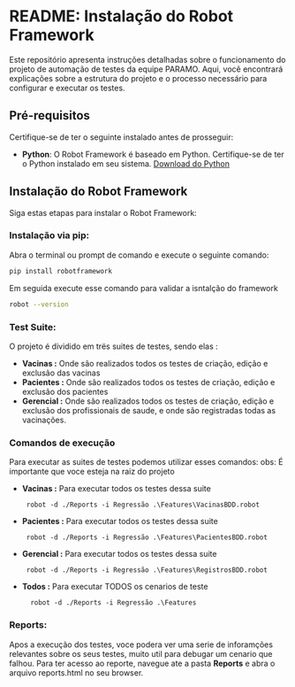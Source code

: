 # README: Instalação do Robot Framework

Este repositório apresenta instruções detalhadas sobre o funcionamento do projeto de automação de testes da equipe PARAMO. Aqui, você encontrará explicações sobre a estrutura do projeto e o processo necessário para configurar e executar os testes.

## Pré-requisitos

Certifique-se de ter o seguinte instalado antes de prosseguir:

- **Python**: O Robot Framework é baseado em Python. Certifique-se de ter o Python instalado em seu sistema. [Download do Python](https://www.python.org/downloads/)

## Instalação do Robot Framework

Siga estas etapas para instalar o Robot Framework:

### Instalação via pip:

Abra o terminal ou prompt de comando e execute o seguinte comando:

```bash
pip install robotframework
```
Em seguida execute esse comando para validar a isntalção do framework 

```bash
robot --version
```

### Test Suite:
O projeto é dividido em trës suites de testes, sendo elas :

 - **Vacinas :** Onde são realizados todos os testes de criação, edição e exclusão das vacinas
 - **Pacientes :** Onde são realizados todos os testes de criação, edição e exclusão dos pacientes
 - **Gerencial :** Onde são realizados todos os testes de criação, edição e exclusão dos profissionais de saude, e onde são registradas todas as vacinações.

### Comandos de execução 
Para executar as suites de testes podemos utilizar esses comandos:
obs: É importante que voce esteja na raiz do projeto 

 - **Vacinas :** Para executar todos os testes dessa suite
   ```bahs
    robot -d ./Reports -i Regressão .\Features\VacinasBDD.robot
   ```
 - **Pacientes :** Para executar todos os testes dessa suite
   ```bahs
    robot -d ./Reports -i Regressão .\Features\PacientesBDD.robot
   ```
 - **Gerencial :** Para executar todos os testes dessa suite
   ```bahs
    robot -d ./Reports -i Regressão .\Features\RegistrosBDD.robot         
   ```
- **Todos :** Para executar TODOS os cenarios de teste
  ```bahs
    robot -d ./Reports -i Regressão .\Features
   ```

### Reports:
Apos a execução dos testes, voce podera ver uma serie de inforamções relevantes sobre os seus testes, muito util para debugar um cenario que falhou. 
Para ter acesso ao reporte, navegue ate a pasta **Reports** e abra o arquivo reports.html no seu browser. 

